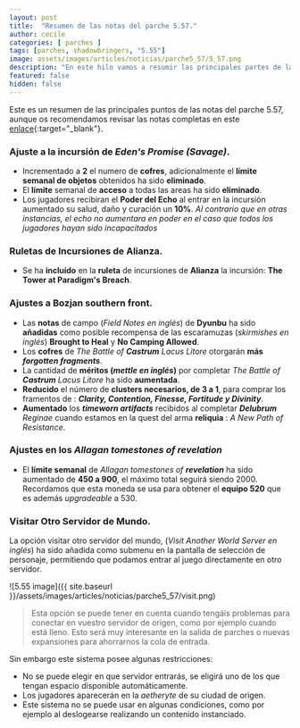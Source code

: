 ```yaml
---
layout: post
title:  "Resumen de las notas del parche 5.57."
author: cecile
categories: [ parches ]
tags: [parches, shadowbringers, "5.55"]
image: assets/images/articles/noticias/parche5_57/5_57.png
description: "En este hilo vamos a resumir las principales partes de las notas del parche 5.57."
featured: false
hidden: false
---
```


Este es un resumen de las principales puntos de las notas del parche 5.57, aunque os recomendamos revisar las notas completas en este [enlace](https://eu.finalfantasyxiv.com/lodestone/topics/detail/002b1272ea05351621ce21426d6ff42738e0b2cc){:target="_blank"}.

### Ajuste a la incursión de *Eden's Promise (Savage)*.

- Incrementado a **2** el numero de **cofres**, adicionalmente el **límite semanal de objetos** obtenidos ha sido **eliminado**.
- El **límite** semanal de **acceso** a todas las areas ha sido **eliminado**.
- Los jugadores recibiran el **Poder del Echo** al entrar en la incursión aumentado su salud, daño y curación un **10%**. *Al contrario que en otras instancias, el echo no aumentara en poder en el caso que todos los jugadores hayan sido incapacitados*

### Ruletas de Incursiones de Alianza.

- Se ha **incluído** en la **ruleta** de incursiones de **Alianza** la incursión: **The Tower at Paradigm's Breach**.

### Ajustes a Bozjan southern front.

- Las **notas** de campo (*Field Notes en inglés*) de **Dyunbu** ha sido **añadidas** como posible recompensa de las escaramuzas (*skirmishes en inglés*) **Brought to Heal** y **No Camping Allowed**.
- Los **cofres** de *The Battle of* ***Castrum*** *Lacus Litore* otorgarán **más** ***forgotten fragments***.
- La cantidad de **méritos (*mettle en inglés*)** por completar *The Battle of* ***Castrum*** *Lacus Litore* ha sido **aumentada**.
- **Reducido** el número de **clusters necesarios, de 3 a 1**, para comprar los framentos de : ***Clarity, Contention, Finesse, Fortitude y Divinity***.
- **Aumentado** los ***timeworn artifacts*** recibidos al completar ***Delubrum*** *Reginae* cuando estamos en la quest del arma **reliquia** : *A New Path of Resistance*.

### Ajustes en los *Allagan tomestones of revelation*

- El **límite semanal** de *Allagan tomestones of* ***revelation*** ha sido aumentado de **450 a 900**, el máximo total seguirá siendo 2000. Recordamos que esta moneda se usa para obtener el **equipo 520** que es además *upgradeable* a 530.

### Visitar Otro Servidor de Mundo.

La opción visitar otro servidor del mundo, (*Visit Another World Server en inglés*) ha sido añadida como submenu en la pantalla de selección de personaje, permitiendo que podamos entrar al juego directamente en otro servidor.

![5.55 image]({{ site.baseurl }}/assets/images/articles/noticias/parche5_57/visit.png)

<blockquote>
Esta opción se puede tener en cuenta cuando tengáis problemas para conectar en vuestro servidor de origen, como por ejemplo cuando está lleno. Esto será muy interesante en la salida de parches o nuevas expansiones para ahorrarnos la cola de entrada.
</blockquote>

Sin embargo este sistema posee algunas restricciones:

- No se puede elegir en que servidor entrarás, se eligirá uno de los que tengan espacio disponible automáticamente.
- Los jugadores aparecerán en la *aetheryte* de su ciudad de origen.
- Este sistema no se puede usar en algunas condiciones, como por ejemplo al deslogearse realizando un contenido instanciado.